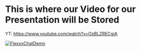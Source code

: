 # This is where our Video for our Presentation will be Stored
YT: https://www.youtube.com/watch?v=OzBLZRECgjA

[![FlexxxChatDemo](http://img.youtube.com/vi/OzBLZRECgjA/0.jpg)](http://www.youtube.com/watch?v=OzBLZRECgjA "Demo")

